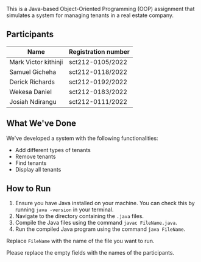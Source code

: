 
This is a Java-based Object-Oriented Programming (OOP) assignment that simulates a system for managing tenants in a real estate company.

## Participants

| Name | Registration number |
| ---- | ---- |
|  Mark Victor kithinji    | sct212-0105/2022 |
|  Samuel Gicheha  | sct212-0118/2022 |
|  Derick Richards  | sct212-0192/2022 |
|  Wekesa Daniel | sct212-0183/2022 |
|  Josiah Ndirangu  | sct212-0111/2022  |

## What We've Done

We've developed a system with the following functionalities:

- Add different types of tenants
- Remove tenants
- Find tenants
- Display all tenants

## How to Run

1. Ensure you have Java installed on your machine. You can check this by running `java -version` in your terminal.
2. Navigate to the directory containing the `.java` files.
3. Compile the Java files using the command `javac FileName.java`.
4. Run the compiled Java program using the command `java FileName`.

Replace `FileName` with the name of the file you want to run.

Please replace the empty fields with the names of the participants.

